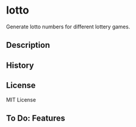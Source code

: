 # lotto
Generate lotto numbers for different lottery games.


## Description


## History


## License
MIT License

## To Do: Features
